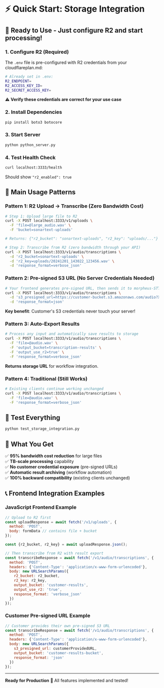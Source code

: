 # ⚡ Quick Start: Storage Integration

## 🚀 **Ready to Use** - Just configure R2 and start processing!

### 1. **Configure R2 (Required)**

The `.env` file is pre-configured with R2 credentials from your cloudflareplan.md:

```bash
# Already set in .env:
R2_ENDPOINT=
R2_ACCESS_KEY_ID=
R2_SECRET_ACCESS_KEY=
```

⚠️ **Verify these credentials are correct for your use case**

### 2. **Install Dependencies**
```bash
pip install boto3 botocore
```

### 3. **Start Server**
```bash
python python_server.py
```

### 4. **Test Health Check**
```bash
curl localhost:3333/health
```
Should show `"r2_enabled": true`

## 🎯 **Main Usage Patterns**

### **Pattern 1: R2 Upload → Transcribe (Zero Bandwidth Cost)**
```bash
# Step 1: Upload large file to R2
curl -X POST localhost:3333/v1/uploads \
  -F 'file=@large_audio.wav' \
  -F 'bucket=sonartext-uploads'

# Returns: {"r2_bucket": "sonartext-uploads", "r2_key": "uploads/..."}

# Step 2: Transcribe from R2 (zero bandwidth through your API)
curl -X POST localhost:3333/v1/audio/transcriptions \
  -d 'r2_bucket=sonartext-uploads' \
  -d 'r2_key=uploads/20241201_143022_123456.wav' \
  -d 'response_format=verbose_json'
```

### **Pattern 2: Pre-signed S3 URL (No Server Credentials Needed)**
```bash
# Your frontend generates pre-signed URL, then sends it to morpheus-STT
curl -X POST localhost:3333/v1/audio/transcriptions \
  -d 's3_presigned_url=https://customer-bucket.s3.amazonaws.com/audio?X-Amz-Algorithm=...' \
  -d 'response_format=json'
```
**Key benefit**: Customer's S3 credentials never touch your server!

### **Pattern 3: Auto-Export Results**
```bash
# Process any input and automatically save results to storage
curl -X POST localhost:3333/v1/audio/transcriptions \
  -F 'file=@audio.wav' \
  -F 'output_bucket=transcription-results' \
  -F 'output_use_r2=true' \
  -F 'response_format=verbose_json'
```
**Returns storage URL** for workflow integration.

### **Pattern 4: Traditional (Still Works)**
```bash
# Existing clients continue working unchanged
curl -X POST localhost:3333/v1/audio/transcriptions \
  -F 'file=@audio.wav' \
  -F 'response_format=verbose_json'
```

## 🧪 **Test Everything**
```bash
python test_storage_integration.py
```

## 🎁 **What You Get**

✅ **95% bandwidth cost reduction** for large files  
✅ **TB-scale processing** capability  
✅ **No customer credential exposure** (pre-signed URLs)  
✅ **Automatic result archiving** (workflow automation)  
✅ **100% backward compatibility** (existing clients unchanged)  

## 📞 **Frontend Integration Examples**

### JavaScript Frontend Example
```javascript
// Upload to R2 first
const uploadResponse = await fetch('/v1/uploads', {
  method: 'POST',
  body: formData // contains file + bucket
});

const {r2_bucket, r2_key} = await uploadResponse.json();

// Then transcribe from R2 with result export
const transcribeResponse = await fetch('/v1/audio/transcriptions', {
  method: 'POST',
  headers: {'Content-Type': 'application/x-www-form-urlencoded'},
  body: new URLSearchParams({
    r2_bucket: r2_bucket,
    r2_key: r2_key,
    output_bucket: 'customer-results',
    output_use_r2: 'true',
    response_format: 'verbose_json'
  })
});
```

### Customer Pre-signed URL Example
```javascript
// Customer provides their own pre-signed S3 URL
const transcribeResponse = await fetch('/v1/audio/transcriptions', {
  method: 'POST', 
  headers: {'Content-Type': 'application/x-www-form-urlencoded'},
  body: new URLSearchParams({
    s3_presigned_url: customerProvidedURL,
    output_bucket: 'customer-results-bucket',
    response_format: 'json'
  })
});
```

---

**Ready for Production** 🚀 All features implemented and tested! 